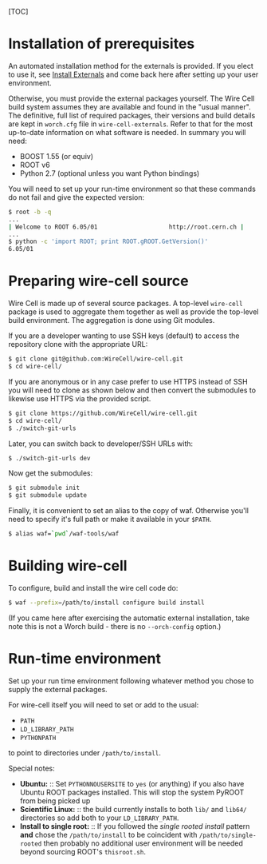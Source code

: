 [TOC]

# Installation of prerequisites

An automated installation method for the externals is provided.  If
you elect to use it, see [Install Externals](external.md) and come
back here after setting up your user environment.

Otherwise, you must provide the external packages yourself. The Wire
Cell build system assumes they are available and found in the "usual
manner".  The definitive, full list of required packages, their
versions and build details are kept in `worch.cfg` file in
`wire-cell-externals`. Refer to that for the most up-to-date
information on what software is needed. In summary you will need:

* BOOST 1.55 (or equiv)
* ROOT v6
* Python 2.7 (optional unless you want Python bindings)

You will need to set up your run-time environment so that these
commands do not fail and give the expected version:

```bash
$ root -b -q
...
| Welcome to ROOT 6.05/01                    http://root.cern.ch |
...
$ python -c 'import ROOT; print ROOT.gROOT.GetVersion()'
6.05/01
```

# Preparing wire-cell source

Wire Cell is made up of several source packages.  A top-level
`wire-cell` package is used to aggregate them together as well as
provide the top-level build environment.  The aggregation is done
using Git modules.

If you are a developer wanting to use SSH keys (default) to access the
repository clone with the appropriate URL:

```bash
$ git clone git@github.com:WireCell/wire-cell.git
$ cd wire-cell/
```

If you are anonymous or in any case prefer to use HTTPS instead of SSH
you will need to clone as shown below and then convert the submodules
to likewise use HTTPS via the provided script.


```bash
$ git clone https://github.com/WireCell/wire-cell.git
$ cd wire-cell/
$ ./switch-git-urls
```

Later, you can switch back to developer/SSH URLs with:

```bash
$ ./switch-git-urls dev
```

Now get the submodules:

```bash
$ git submodule init
$ git submodule update
```

Finally, it is convenient to set an alias to the copy of waf.
Otherwise you'll need to specify it's full path or make it available
in your `$PATH`.

```bash
$ alias waf=`pwd`/waf-tools/waf
```

# Building wire-cell

To configure, build and install the wire cell code do:

```bash
$ waf --prefix=/path/to/install configure build install
```

(If you came here after exercising the automatic external
installation, take note this is not a Worch build - there is no
`--orch-config` option.)

# Run-time environment

Set up your run time environment following whatever method you chose
to supply the external packages.

For wire-cell itself you will need to set or add to the usual:

- `PATH`
- `LD_LIBRARY_PATH`
- `PYTHONPATH`

to point to directories under `/path/to/install`.

Special notes:

- **Ubuntu:** :: Set `PYTHONNOUSERSITE` to `yes` (or anything) if you also have Ubuntu ROOT packages installed.  This will stop the system PyROOT from being picked up
- **Scientific Linux:** :: the build currently installs to both `lib/` and `lib64/` directories so add both to your `LD_LIBRARY_PATH`.
- **Install to single root:** :: If you followed the *single rooted install* pattern **and** chose the ``/path/to/install`` to be coincident with ``/path/to/single-rooted`` then probably no additional user environment will be needed beyond sourcing ROOT's `thisroot.sh`.


